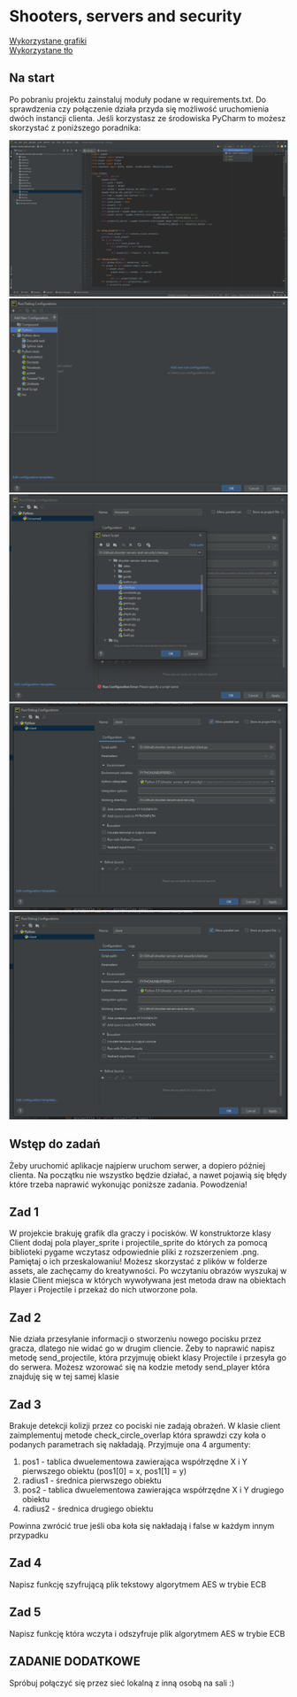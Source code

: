 # Shooters, servers and security
[Wykorzystane grafiki](https://thomasgvd.itch.io/top-down-shooter)  
[Wykorzystane tło](https://openverse.org/image/4973b527-1670-4f61-a045-af94de18c022?q=grass)

## Na start
Po pobraniu projektu zainstaluj moduły podane w requirements.txt. Do sprawdzenia czy połączenie działa przyda się możliwość uruchomienia dwóch instancji clienta. Jeśli korzystasz ze środowiska PyCharm to możesz skorzystać z poniższego poradnika:

![plot](./guide/guide1.png)
![plot](./guide/guide2.png)
![plot](./guide/guide3.png)
![plot](./guide/guide4.png)
![plot](./guide/guide5.png)

## Wstęp do zadań
Żeby uruchomić aplikacje najpierw uruchom serwer, a dopiero później clienta. Na początku nie wszystko będzie działać, a nawet pojawią się błędy które trzeba naprawić wykonując poniższe zadania. Powodzenia!

## Zad 1
W projekcie brakuję grafik dla graczy i pocisków. W konstruktorze klasy Client dodaj pola player_sprite i projectile_sprite do których za pomocą biblioteki pygame wczytasz odpowiednie pliki z rozszerzeniem .png. Pamiętaj o ich przeskalowaniu! Możesz skorzystać z plików w folderze assets, ale zachęcamy do kreatywności. Po wczytaniu obrazów wyszukaj w klasie Client miejsca w których wywoływana jest metoda draw na obiektach Player i Projectile i przekaż do nich utworzone pola.

## Zad 2
Nie działa przesyłanie informacji o stworzeniu nowego pocisku przez gracza, dlatego nie widać go w drugim cliencie. Żeby to naprawić napisz metodę send_projectile, która przyjmuję obiekt klasy Projectile i przesyła go do serwera. Możesz wzorować się na kodzie metody send_player która znajduję się w tej samej klasie

## Zad 3
Brakuje detekcji kolizji przez co pociski nie zadają obrażeń. W klasie client zaimplementuj metode check_circle_overlap która sprawdzi czy koła o podanych parametrach się nakładają. Przyjmuje ona 4 argumenty:
1. pos1 - tablica dwuelementowa zawierająca współrzędne X i Y pierwszego obiektu (pos1[0] = x, pos1[1] = y)
2. radius1 - średnica pierwszego obiektu
3. pos2 - tablica dwuelementowa zawierająca współrzędne X i Y drugiego obiektu
4. radius2 - średnica drugiego obiektu  

Powinna zwrócić true jeśli oba koła się nakładają i false w każdym innym przypadku

## Zad 4
Napisz funkcję szyfrującą plik tekstowy algorytmem AES w trybie ECB

## Zad 5
Napisz funkcję która wczyta i odszyfruje plik algorytmem AES w trybie ECB

## ZADANIE DODATKOWE 
Spróbuj połączyć się przez sieć lokalną z inną osobą na sali :)
